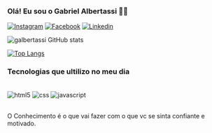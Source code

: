 
### Olá! Eu sou o Gabriel Albertassi 🖐🏻

[![Instagram](https://img.shields.io/badge/Instagram-E4405F?style=for-the-badge&logo=instagram&logoColor=white)](https://instagram.com/gabriel.albertassi)
[![Facebook](https://img.shields.io/badge/Facebook-1877F2?style=for-the-badge&logo=facebook&logoColor=white)](https://facebook.com/gabriel.albertassi)
[![Linkedin](https://img.shields.io/badge/LinkedIn-0077B5?style=for-the-badge&logo=linkedin&logoColor=white)](https://https://www.linkedin.com/in/gabrielalbertassi/)

![galbertassi GitHub stats](https://github-readme-stats.vercel.app/api?username=galbertassi&show_icons=true&theme=dracula)

[![Top Langs](https://github-readme-stats.vercel.app/api/top-langs/?username=galbertassi)](https://github.com/galbertassi/github-readme-stats)

### Tecnologias que ultilizo no meu dia

<div style="display: inline_block"><br/>
    <img align="center" alt="html5" src="https://img.shields.io/badge/HTML5-E34F26?style=for-the-badge&logo=html5&logoColor=white" />
    <img align="center" alt="css" src="https://img.shields.io/badge/CSS3-1572B6?style=for-the-badge&logo=css3&logoColor=white" />
    <img align="center" alt="javascript" src="https://img.shields.io/badge/JavaScript-F7DF1E?style=for-the-badge&logo=javascript&logoColor=black" />
       
</div><br/>

O Conhecimento é o que vai fazer com o que vc se sinta confiante e motivado.




